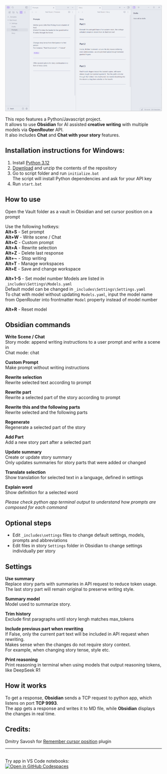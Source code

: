 ![screenshot](screenshot.png)

This repo features a Python/Javascript project.  
It allows to use **Obsidian** for AI assisted **creative writing** with multiple models via **OpenRouter** API.  
It also includes **Chat** and **Chat with your story** features.

## Installation instructions for Windows:
1. Install [Python 3.12](https://www.python.org/downloads/release/python-3122/)  
2. [Download](https://github.com/aksenov-fx/Obsidian-AI-Story-Writer/archive/refs/heads/main.zip) and unzip the contents of the repository  
3. Go to script folder and run `initialize.bat`  
The script will install Python dependencies and ask for your API key
4. Run `start.bat`  

## How to use
Open the Vault folder as a vault in Obsidian and set cursor position on a prompt

Use the following hotkeys:  
**Alt+S** - Set prompt  
**Alt+W** - Write scene / Chat  
**Alt+C** - Custom prompt  
**Alt+A** - Rewrite selection  
**Alt+Z** - Delete last response  
**Alt+~** - Stop writing  
**Alt+T** - Manage workspaces  
**Alt+E** - Save and change workspace

**Alt+1-5** - Set model number 
Models are listed in `_includes\Settings\Models.yaml`  
Default model can be changed in `_includes\Settings\Settings.yaml`  
To chat with model without updating `Models.yaml`, input the model name from OpenRouter into frontmatter `Model` property instead of model number

**Alt+R** - Reset model

## Obsidian commands
**Write Scene / Chat**  
Story mode: append writing instructions to a user prompt and write a scene in   
Chat mode: chat

**Custom Prompt**  
Make prompt without writing instructions  

**Rewrite selection**  
Rewrite selected text according to prompt

**Rewrite part**  
Rewrite a selected part of the story according to prompt  

**Rewrite this and the following parts**  
Rewrite selected and the following parts  

**Regenerate**  
Regenerate a selected part of the story  

**Add Part**  
Add a new story part after a selected part  

**Update summary**  
Create or update story summary  
Only updates summaries for story parts that were added or changed  

**Translate selection**  
Show translation for selected text in a language, defined in settings  

**Explain word**  
Show definition for a selected word  

*Please check python app terminal output to understand how prompts are composed for each command*

## Optional steps
- Edit `_includes\settings` files to change default settings, models, prompts and abbreviations
- Edit files in story `Settings` folder in Obsidian to change settings individually per story

## Settings

**Use summary**  
Replace story parts with summaries in API request to reduce token usage.  
The last story part will remain original to preserve writing style.

**Summary model**  
Model used to summarize story.  

**Trim history**  
Exclude first paragraphs until story lengh matches max_tokens

**Include previous part when rewriting**  
If False, only the current part text will be included in API request when rewriting.  
Makes sense when the changes do not require story context.  
For example, when changing story tense, style etc.

**Print reasoning**  
Print reasoning in terminal when using models that output reasoning tokens, like DeepSeek R1  

## How it works
To get a response, **Obsidian** sends a TCP request to python app, which listens on port **TCP 9993**.  
The app gets a response and writes it to MD file, while **Obsidian** displays the changes in real time.  

## Credits:
Dmitry Savosh for [Remember cursor position](https://github.com/dy-sh/obsidian-remember-cursor-position) plugin  

---
\
Try app in VS Code notebooks:  
[![Open in GitHub Codespaces](https://github.com/codespaces/badge.svg)](https://github.com/codespaces/new?hide_repo_select=true&ref=main&repo=941547309&skip_quickstart=true)